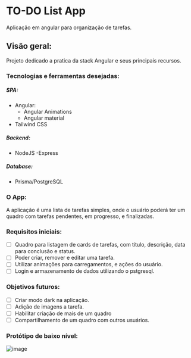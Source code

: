 # TO-DO List App

Aplicação em angular para organização de tarefas.

## Visão geral:

Projeto dedicado a pratica da stack Angular e seus principais recursos.

### Tecnologias e ferramentas desejadas:

##### SPA:
 - Angular:
   - Angular Animations 
   - Angular material
 - Tailwind CSS


##### Backend:
- NodeJS
  -Express 

##### Database:
 - Prisma/PostgreSQL

### O App:

A aplicação é uma lista de tarefas simples, onde o usuário poderá ter um quadro com tarefas pendentes, em progresso, e finalizadas. 

### Requisitos iniciais:

 - [ ] Quadro para listagem de cards de tarefas, com título, descrição, data para conclusão e status.
 - [ ] Poder criar, remover e editar uma tarefa.
 - [ ] Utilizar animações para carregamentos, e ações do usuário.
 - [ ] Login e armazenamento de dados utilizando o pstgresql.

### Objetivos futuros:

- [ ] Criar modo dark na aplicação.
- [ ] Adição de imagens a tarefa.
- [ ] Habilitar criação de mais de um quadro
- [ ] Compartilhamento de um quadro com outros usuários.

### Protótipo de baixo nível:

![image](https://user-images.githubusercontent.com/68572594/166394788-497c7302-12c1-494d-a1cc-8ecbb924cec9.png)

